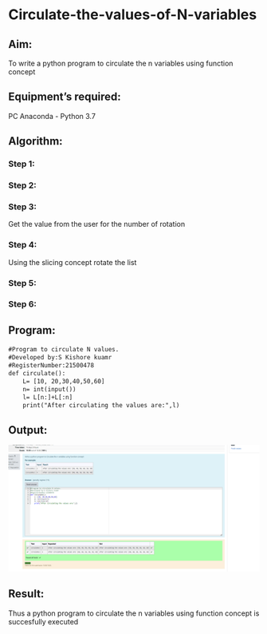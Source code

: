 # Circulate-the-values-of-N-variables
## Aim:
To write a python program to circulate the n variables using function concept
## Equipment’s required:
PC
Anaconda - Python 3.7
## Algorithm: 
### Step 1: 
### Step 2: 
### Step 3: 
Get the value from the user for the number of rotation
### Step 4: 
Using the slicing concept rotate the list

### Step 5: 
### Step 6: 
## Program:
```
#Program to circulate N values.
#Developed by:S Kishore kuamr
#RegisterNumber:21500478
def circulate():
    L= [10, 20,30,40,50,60] 
    n= int(input()) 
    l= L[n:]+L[:n] 
    print("After circulating the values are:",l) 
```    
## Output:
![output](./1.png)
## Result:
Thus a python program to circulate the n variables using function concept is succesfully executed